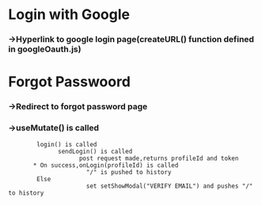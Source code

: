 # Login with Google

### ->Hyperlink to google login page(createURL() function defined in googleOauth.js)




# Forgot Passwoord

### ->Redirect to forgot password page

### ->useMutate() is called
            login() is called
                  sendLogin() is called
                        post request made,returns profileId and token
           * On success,onLogin(profileId) is called
                          "/" is pushed to history
            Else
                          set setShowModal("VERIFY EMAIL") and pushes "/" to history
            



